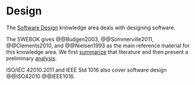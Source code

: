 # Design

The [Software Design](https://ieeecs-media.computer.org/media/education/swebok/swebok-v3.pdf#p52) knowledge area deals
with designing software.

The SWEBOK gives @@Budgen2003, @@Sommerville2011, @@Clements2010, and @@Nielsen1993 as the main reference material for
this knowledge area.
We first [summarize](digest/index.md) that literature and then present a preliminary [analysis](analysis.md).

ISO/IEC 42010:2011 and IEEE Std 1016 also cover software design @@ISO42010 @@IEEE1016.
